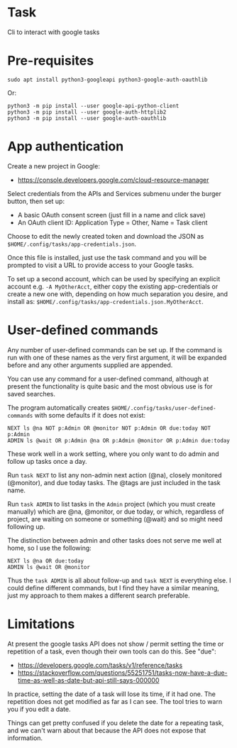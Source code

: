 Task
====

Cli to interact with google tasks

Pre-requisites
==============

~~~
sudo apt install python3-googleapi python3-google-auth-oauthlib
~~~


Or:

~~~
python3 -m pip install --user google-api-python-client
python3 -m pip install --user google-auth-httplib2
python3 -m pip install --user google-auth-oauthlib
~~~

App authentication
===================

Create a new project in Google:

* https://console.developers.google.com/cloud-resource-manager

Select credentials from the APIs and Services submenu under the burger
button, then set up:

* A basic OAuth consent screen (just fill in a name and click save)
* An OAuth client ID: Application Type = Other, Name = Task client

Choose to edit the newly created token and download the JSON as
`$HOME/.config/tasks/app-credentials.json`.

Once this file is installed, just use the task command and you
will be prompted to visit a URL to provide access to your Google
tasks.

To set up a second account, which can be used by specifying an explicit
account e.g. `-A MyOtherAcct`, either copy the existing app-credentials
or create a new one with, depending on how much separation you desire,
and install as: `$HOME/.config/tasks/app-credentials.json.MyOtherAcct`.

User-defined commands
=====================

Any number of user-defined commands can be set up. If the command
is run with one of these names as the very first argument, it will be
expanded before and any other arguments supplied are appended.

You can use any command for a user-defined command, although at present
the functionality is quite basic and the most obvious use is for saved
searches.

The program automatically creates `$HOME/.config/tasks/user-defined-commands`
with some defaults if it does not exist:

```
NEXT ls @na NOT p:Admin OR @monitor NOT p:Admin OR due:today NOT p:Admin
ADMIN ls @wait OR p:Admin @na OR p:Admin @monitor OR p:Admin due:today
```

These work well in a work setting, where you only want to do admin and follow
up tasks once a day.

Run `task NEXT` to list any non-admin next action (@na),
closely monitored (@monitor), and due today tasks.
The @tags are just included in the task name.

Run `task ADMIN` to list tasks in the `Admin` project (which you must create
manually) which are @na, @monitor, or due today, or which, regardless
of project, are waiting on someone or something (@wait) and so might need
following up.

The distinction between admin and other tasks does not serve me well at home,
so I use the following:

```
NEXT ls @na OR due:today
ADMIN ls @wait OR @monitor
```

Thus the `task ADMIN` is all about follow-up and `task NEXT` is everything
else. I could define different commands, but I find they have a similar
meaning, just my approach to them makes a different search preferable.

Limitations
===========

At present the google tasks API does not show / permit setting the
time or repetition of a task, even though their own tools can do this.
See "due":

* https://developers.google.com/tasks/v1/reference/tasks
* https://stackoverflow.com/questions/55251751/tasks-now-have-a-due-time-as-well-as-date-but-api-still-says-000000

In practice, setting the date of a task will lose its time, if it
had one. The repetition does not get modified as far as I can see.
The tool tries to warn you if you edit a date.

Things can get pretty confused if you delete the date for a
repeating task, and we can't warn about that because the API does not
expose that information.

